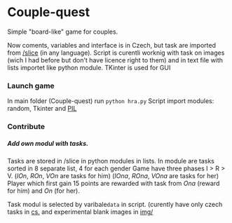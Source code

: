 # Couple-quest
Simple "board-like" game for couples.

Now coments, variables and interface is in Czech, but task are imported from [/slice](/slice) (in any language).
Script is curentli worknig with task on images (wich I had before but don't have licence right to them) and in text file with lists importet like python module.
TKinter is used for GUI

### Launch game
In main folder (Couple-quest) run `python hra.py`
Script import modules: random, Tkinter and [PIL](https://pypi.python.org/pypi/Pillow/1.7.8)

### Contribute
##### Add own modul with tasks.
Tasks are stored in /slice in python modules in lists.
In module are tasks sorted in 8 separate list, 4 for each gender
Game have three phases I > R > V. (_IOn_, _ROn_, _VOn_ are tasks for him) (_IOna_, _ROna_, _VOna_ are tasks for her)
Player which first gain 15 points are rewarded with task from _Ona_ (reward for him) and _On_ (for her).

Task modul is selected by varibale`data` in script. (curently have only czech tasks in [cs.](/slice/cs.py) and experimental blank images in [img/](/slice/img)
